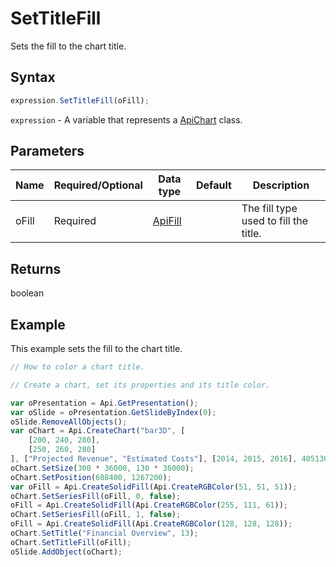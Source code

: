 # SetTitleFill

Sets the fill to the chart title.

## Syntax

```javascript
expression.SetTitleFill(oFill);
```

`expression` - A variable that represents a [ApiChart](../ApiChart.md) class.

## Parameters

| **Name** | **Required/Optional** | **Data type** | **Default** | **Description** |
| ------------- | ------------- | ------------- | ------------- | ------------- |
| oFill | Required | [ApiFill](../../ApiFill/ApiFill.md) |  | The fill type used to fill the title. |

## Returns

boolean

## Example

This example sets the fill to the chart title.

```javascript editor-pptx
// How to color a chart title.

// Create a chart, set its properties and its title color.

var oPresentation = Api.GetPresentation();
var oSlide = oPresentation.GetSlideByIndex(0);
oSlide.RemoveAllObjects();
var oChart = Api.CreateChart("bar3D", [
	[200, 240, 280],
	[250, 260, 280]
], ["Projected Revenue", "Estimated Costs"], [2014, 2015, 2016], 4051300, 2347595, 24);
oChart.SetSize(300 * 36000, 130 * 36000);
oChart.SetPosition(608400, 1267200);
var oFill = Api.CreateSolidFill(Api.CreateRGBColor(51, 51, 51));
oChart.SetSeriesFill(oFill, 0, false);
oFill = Api.CreateSolidFill(Api.CreateRGBColor(255, 111, 61));
oChart.SetSeriesFill(oFill, 1, false);
oFill = Api.CreateSolidFill(Api.CreateRGBColor(128, 128, 128));
oChart.SetTitle("Financial Overview", 13);
oChart.SetTitleFill(oFill);
oSlide.AddObject(oChart);
```
